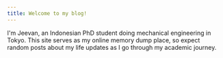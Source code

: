 ```yaml
---
title: Welcome to my blog!
---
```


I'm Jeevan, an Indonesian PhD student doing mechanical engineering in Tokyo. This site serves as my online memory dump place, so expect random posts about my life updates as I go through my academic journey.
